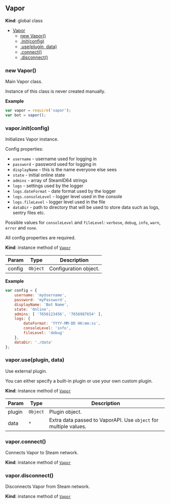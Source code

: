 <a name="Vapor"></a>
## Vapor
**Kind**: global class  

* [Vapor](#Vapor)
  * [new Vapor()](#new_Vapor_new)
  * [.init(config)](#Vapor+init)
  * [.use(plugin, data)](#Vapor+use)
  * [.connect()](#Vapor+connect)
  * [.disconnect()](#Vapor+disconnect)

<a name="new_Vapor_new"></a>
### new Vapor()
Main Vapor class.

Instance of this class is never created manually.

**Example**  
```js
var vapor = require('vapor');
var bot = vapor();
```
<a name="Vapor+init"></a>
### vapor.init(config)
Initializes Vapor instance.

Config properties:
* `username` - username used for logging in
* `password` - password used for logging in
* `displayName` - this is the name everyone else sees
* `state` - initial online state
* `admins` - array of SteamID64 strings
* `logs` - settings used by the logger
* `logs.dateFormat` - date format used by the logger
* `logs.consoleLevel` - logger level used in the console
* `logs.fileLevel` - logger level used in the file
* `dataDir` - path to directory that will be used to store data such as logs, sentry files etc.

Possible values for `consoleLevel` and `fileLevel`: `verbose`, `debug`, `info`, `warn`, `error` and `none`.

All config properties are required.

**Kind**: instance method of <code>[Vapor](#Vapor)</code>  

| Param | Type | Description |
| --- | --- | --- |
| config | <code>Object</code> | Configuration object. |

**Example**  
```js
var config = {
    username: 'myUsername',
    password: 'myPassword',
    displayName: 'Bot Name',
    state: 'Online',
    admins: [ '7656123456', '7656987654' ],
    logs: {
        dateFormat: 'YYYY-MM-DD HH:mm:ss',
        consoleLevel: 'info',
        fileLevel: 'debug'
    },
    dataDir: './data'
};
```
<a name="Vapor+use"></a>
### vapor.use(plugin, data)
Use external plugin.

You can either specify a built-in plugin or use your own custom plugin.

**Kind**: instance method of <code>[Vapor](#Vapor)</code>  

| Param | Type | Description |
| --- | --- | --- |
| plugin | <code>Object</code> | Plugin object. |
| data | <code>\*</code> | Extra data passed to VaporAPI. Use `object` for multiple values. |

<a name="Vapor+connect"></a>
### vapor.connect()
Connects Vapor to Steam network.

**Kind**: instance method of <code>[Vapor](#Vapor)</code>  
<a name="Vapor+disconnect"></a>
### vapor.disconnect()
Disconnects Vapor from Steam network.

**Kind**: instance method of <code>[Vapor](#Vapor)</code>  
